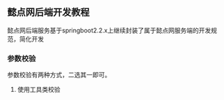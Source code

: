 ## 懿点网后端开发教程
懿点网后端服务基于springboot2.2.x上继续封装了属于懿点网服务端的开发规范，简化开发
### 参数校验
参数校验有两种方式，二选其一即可。
1. 使用工具类校验

